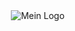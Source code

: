 <!DOCTYPE html>
<html lang="de">
<head>
  <meta charset="UTF-8">
  <title>Meine Website</title>
  <style>
    body { display:flex; justify-content:center; align-items:center; height:100vh; margin:0; }
  </style>
</head>
<body>
  <img src="logo.png" alt="Mein Logo">
</body>
</html>
